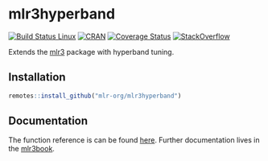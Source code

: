 # mlr3hyperband

[![Build Status Linux](https://travis-ci.org/mlr-org/mlr3hyperband.svg?branch=master)](https://travis-ci.org/mlr-org/mlr3hyperband)
[![CRAN](https://www.r-pkg.org/badges/version/mlr3hyperband)](https://cran.r-project.org/package=mlr3hyperband)
[![Coverage Status](https://coveralls.io/repos/github/mlr-org/mlr3hyperband/badge.svg?branch=master)](https://coveralls.io/github/mlr-org/mlr3hyperband?branch=master)
[![StackOverflow](https://img.shields.io/badge/stackoverflow-mlr3-orange.svg)](https://stackoverflow.com/questions/tagged/mlr3)

Extends the [mlr3](https://mlr3.mlr-org.com) package with hyperband tuning.

## Installation

```r
remotes::install_github("mlr-org/mlr3hyperband")
```

## Documentation

The function reference is can be found [here](https://mlr3hyperband.mlr-org.com/reference/).
Further documentation lives in the [mlr3book](https://mlr3book.mlr-org.com/).
 

